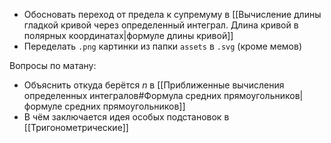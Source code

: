 - Обосновать переход от предела к супремуму в [[Вычисление длины гладкой кривой через определенный интеграл. Длина кривой в полярных координатах|формуле длины кривой]]
- Переделать `.png` картинки из папки `assets` в `.svg` (кроме мемов)

Вопросы по матану:
- Объяснить откуда берётся $n$ в [[Приближенные вычисления определенных интегралов#Формула средних прямоугольников|формуле средних прямоугольников]]
- В чём заключается идея особых подстановок в [[Тригонометрические]]

